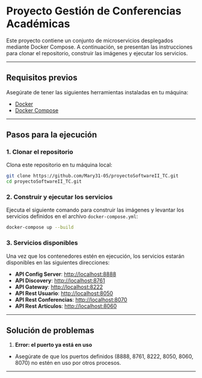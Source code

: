 # Proyecto Gestión de Conferencias Académicas

Este proyecto contiene un conjunto de microservicios desplegados mediante Docker Compose. A continuación, se presentan las instrucciones para clonar el repositorio, construir las imágenes y ejecutar los servicios.

---

## Requisitos previos

Asegúrate de tener las siguientes herramientas instaladas en tu máquina:

- [Docker](https://www.docker.com/get-started)
- [Docker Compose](https://docs.docker.com/compose/install/)

---

## Pasos para la ejecución

### 1. Clonar el repositorio

Clona este repositorio en tu máquina local:

```bash
git clone https://github.com/Mary31-05/proyectoSoftwareII_TC.git
cd proyectoSoftwareII_TC.git
```

### 2. Construir y ejecutar los servicios

Ejecuta el siguiente comando para construir las imágenes y levantar los servicios definidos en el archivo `docker-compose.yml`:

```bash
docker-compose up --build
```

### 3. Servicios disponibles

Una vez que los contenedores estén en ejecución, los servicios estarán disponibles en las siguientes direcciones:

- **API Config Server**: [http://localhost:8888](http://localhost:8888)
- **API Discovery**: [http://localhost:8761](http://localhost:8761)
- **API Gateway**: [http://localhost:8222](http://localhost:8222)
- **API Rest Usuario**: [http://localhost:8050](http://localhost:8050)
- **API Rest Conferencias**: [http://localhost:8070](http://localhost:8070)
- **API Rest Artículos**: [http://localhost:8060](http://localhost:8060)
---

## Solución de problemas

1. **Error: el puerto ya está en uso**
 - Asegúrate de que los puertos definidos (8888, 8761, 8222, 8050, 8060, 8070) no estén en uso por otros procesos.
---
